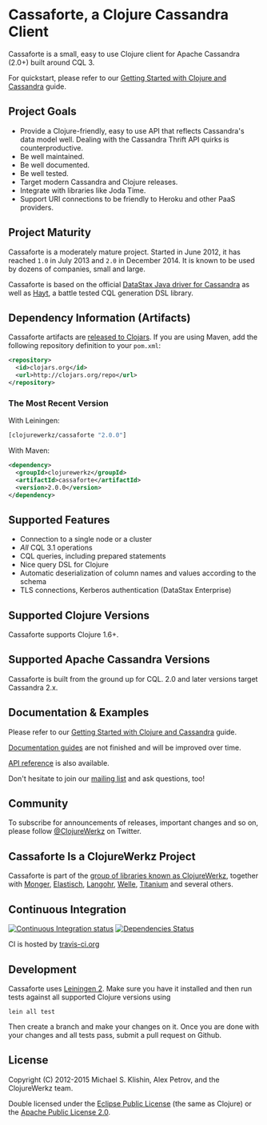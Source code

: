 # Cassaforte, a Clojure Cassandra Client

Cassaforte is a small, easy to use Clojure client for Apache Cassandra (2.0+)
built around CQL 3.

For quickstart, please refer to our [Getting Started with Clojure and Cassandra](http://clojurecassandra.info/articles/getting_started.html)
guide.

## Project Goals

 * Provide a Clojure-friendly, easy to use API that reflects Cassandra's data model well. Dealing with the Cassandra Thrift API quirks is counterproductive.
 * Be well maintained.
 * Be well documented.
 * Be well tested.
 * Target modern Cassandra and Clojure releases.
 * Integrate with libraries like Joda Time.
 * Support URI connections to be friendly to Heroku and other PaaS providers.



## Project Maturity

Cassaforte is a moderately mature project. Started in June 2012, it
has reached `1.0` in July 2013 and `2.0` in December 2014.  It is
known to be used by dozens of companies, small and large.

Cassaforte is based on the official [DataStax Java driver for Cassandra](https://github.com/datastax/java-driver)
as well as [Hayt](https://github.com/mpenet/hayt), a battle tested CQL generation DSL library.



## Dependency Information (Artifacts)

Cassaforte artifacts are [released to Clojars](https://clojars.org/clojurewerkz/cassaforte). If you are using Maven, add the following repository
definition to your `pom.xml`:

```xml
<repository>
  <id>clojars.org</id>
  <url>http://clojars.org/repo</url>
</repository>
```

### The Most Recent Version

With Leiningen:

``` clojure
[clojurewerkz/cassaforte "2.0.0"]
```

With Maven:

``` xml
<dependency>
  <groupId>clojurewerkz</groupId>
  <artifactId>cassaforte</artifactId>
  <version>2.0.0</version>
</dependency>
```


## Supported Features

 * Connection to a single node or a cluster
 * _All_ CQL 3.1 operations
 * CQL queries, including prepared statements
 * Nice query DSL for Clojure
 * Automatic deserialization of column names and values according to the schema
 * TLS connections, Kerberos authentication (DataStax Enterprise)


## Supported Clojure Versions

Cassaforte supports Clojure 1.6+.


## Supported Apache Cassandra Versions

Cassaforte is built from the ground up for CQL.
2.0 and later versions target Cassandra 2.x.


## Documentation & Examples

Please refer to our [Getting Started with Clojure and Cassandra](http://clojurecassandra.info/articles/getting_started.html)
guide.

[Documentation guides](http://clojurecassandra.info) are not
finished and will be improved over time.

[API reference](http://reference.clojurecassandra.info/) is also available.


Don't hesitate to join our [mailing
list](https://groups.google.com/forum/?fromgroups#!forum/clojure-cassandra)
and ask questions, too!



## Community

To subscribe for announcements of releases, important changes and so on, please follow
[@ClojureWerkz](https://twitter.com/#!/clojurewerkz) on Twitter.


## Cassaforte Is a ClojureWerkz Project

Cassaforte is part of the [group of libraries known as ClojureWerkz](http://clojurewerkz.org), together with
[Monger](http://clojuremongodb.info), [Elastisch](http://clojureelasticsearch.info), [Langohr](http://clojurerabbitmq.info),
[Welle](http://clojureriak.info), [Titanium](http://titanium.clojurewerkz.org) and several others.



## Continuous Integration

[![Continuous Integration status](https://secure.travis-ci.org/clojurewerkz/cassaforte.svg)](http://travis-ci.org/clojurewerkz/cassaforte)
[![Dependencies Status](http://jarkeeper.com/clojurewerkz/cassaforte/status.svg)](http://jarkeeper.com/clojurewerkz/cassaforte)

CI is hosted by [travis-ci.org](http://travis-ci.org)


## Development

Cassaforte uses [Leiningen 2](https://github.com/technomancy/leiningen/blob/master/doc/TUTORIAL.md). Make
sure you have it installed and then run tests against all supported Clojure versions using

```
lein all test
```

Then create a branch and make your changes on it. Once you are done with your changes and all
tests pass, submit a pull request on Github.



## License

Copyright (C) 2012-2015 Michael S. Klishin, Alex Petrov, and the ClojureWerkz team.

Double licensed under the [Eclipse Public License](http://www.eclipse.org/legal/epl-v10.html) (the same as Clojure) or
the [Apache Public License 2.0](http://www.apache.org/licenses/LICENSE-2.0.html).
